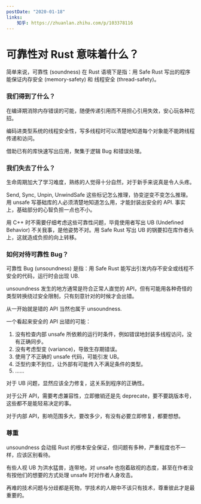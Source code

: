 ```yaml
---
postDate: "2020-01-18"
links:
    知乎: https://zhuanlan.zhihu.com/p/103378116
---
```


# 可靠性对 Rust 意味着什么？

简单来说，可靠性 (soundness) 在 Rust 语境下是指：用 Safe Rust 写出的程序能保证内存安全 (memory-safety) 和 线程安全 (thread-safety)。

### 我们得到了什么？

在编译期消除内存错误的可能，随便传递引用而不用担心引用失效，安心玩各种花招。

编码进类型系统的线程安全性，写多线程时可以清楚地知道每个对象能不能跨线程传递和访问。

借助已有的库快速写出应用，聚集于逻辑 Bug 和错误处理。

### 我们失去了什么？

生命周期加大了学习难度，熟练的人觉得十分自然，对于新手来说真是令人头疼。

Send, Sync, Unpin, UnwindSafe 这些标记怎么推理，协变逆变不变怎么推理。用 unsafe 写基础库的人必须清楚地知道怎么用，才能封装出安全的 API. 事实上，基础部分的心智负担一点也不小。

用 C++ 时不需要仔细考虑这些可靠性问题，毕竟使用者写出 UB (Undefined Behavior) 不关我事，是他姿势不对。用 Safe Rust 写出 UB 的锅要扣在库作者头上，这就造成负担的向上转移。

### 如何对待可靠性 Bug？

可靠性 Bug (unsoundness) 是指：用 Safe Rust 能写出引发内存不安全或线程不安全的代码，运行时会出现 UB.

unsoundness 发生的地方通常是符合正常人直觉的 API，但有可能用各种奇怪的类型转换绕过安全限制，只有刻意针对的时候才会出错。

从一开始就是错的 API 当然也属于 unsoundness.

一个看起来安全的 API 出错的可能：

1. 没有检查内部 unsafe 所依赖的运行时条件，例如错误地封装多线程访问，没有正确同步。
2. 没有考虑型变 (variance)，导致生存期错误。
3. 使用了不正确的 unsafe 代码，可能引发 UB。
4. 泛型约束不到位，让外部有可能传入不满足条件的类型。
5. ……

对于 UB 问题，显然应该全力修复，这关系到程序的正确性。

对于公开 API，需要考虑兼容性，立即撤销还是先 deprecate，要不要跳版本号，这些都不是能轻易决定的事。

对于内部 API，影响范围多大，要改多少，有没有必要立即修复，都要想想。

### 尊重

unsoundness 会动摇 Rust 的根本安全保证，但问题有多种，严重程度也不一样，应该区别看待。

有些人视 UB 为洪水猛兽，连带地，对 unsafe 也抱着敌视的态度，甚至在作者没有按他们的想要的方式处理 unsafe 时对作者人身攻击。

再难的技术问题与分歧都是死物，学技术的人眼中不该只有技术，尊重彼此才是最重要的。

